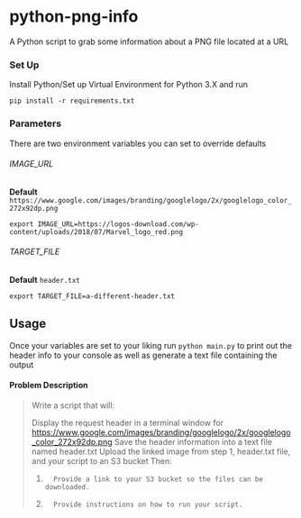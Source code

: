 # python-png-info
A Python script to grab some information about a PNG file located at a URL

### Set Up

Install Python/Set up Virtual Environment for Python 3.X and run

```
pip install -r requirements.txt
```

### Parameters

There are two environment variables you can set to override defaults 

###### IMAGE_URL

**Default** `https://www.google.com/images/branding/googlelogo/2x/googlelogo_color_272x92dp.png`

```
export IMAGE_URL=https://logos-download.com/wp-content/uploads/2018/07/Marvel_logo_red.png
```

###### TARGET_FILE

**Default** `header.txt`

```
export TARGET_FILE=a-different-header.txt
```

## Usage

Once your variables are set to your liking run `python main.py` to print out the header info to your console as well as generate a text file containing the output

#### Problem Description

> Write a script that will:
>
> Display the request header in a terminal window for https://www.google.com/images/branding/googlelogo/2x/googlelogo_color_272x92dp.png
> Save the header information into a text file named header.txt
> Upload the linked image from step 1, header.txt file, and your script to an S3 bucket
> Then:
> 
> 1.       Provide a link to your S3 bucket so the files can be downloaded.
>
> 2.       Provide instructions on how to run your script.

